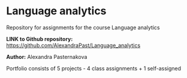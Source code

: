 # Language analytics
Repository for assignments for the course Language analytics

**LINK to Github repository:** https://github.com/AlexandraPast/Language_analytics

**Author:** Alexandra Pasternakova

Portfolio consists of 5 projects - 4 class assignments + 1 self-assigned
